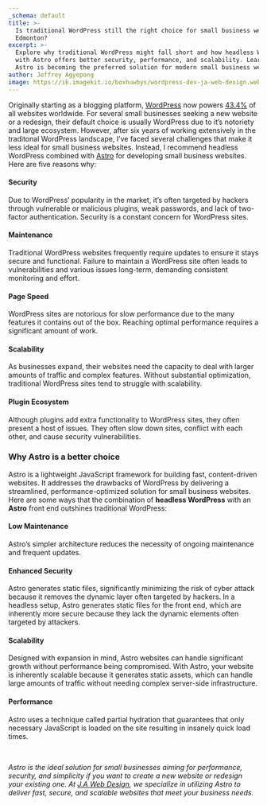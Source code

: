 ```yaml
---
_schema: default
title: >-
  Is traditional WordPress still the right choice for small business websites in
  Edmonton?
excerpt: >-
  Explore why traditional WordPress might fall short and how headless WordPress
  with Astro offers better security, performance, and scalability. Learn why
  Astro is becoming the preferred solution for modern small business websites.
author: Jeffrey Agyepong
image: https://ik.imagekit.io/boxhuwbys/wordpress-dev-ja-web-design.webp
---
```

Originally starting as a blogging platform, <a href="https://wordpress.org/" target="_blank" rel="noopener">WordPress</a> now powers <a href="https://www.wpzoom.com/blog/wordpress-statistics/" target="_blank" rel="noopener">43.4%</a> of all websites worldwide. For several small businesses seeking a new website or a redesign, their default choice is usually WordPress due to it’s notoriety and large ecosystem. However, after six years of working extensively in the traditonal WordPress landscape, I’ve faced several challenges that make it less ideal for small business websites. Instead, I recommend headless WordPress combined with <a href="https://astro.build/" target="_blank" rel="noopener">Astro</a> for developing small business websites. Here are five reasons why:

#### Security

Due to WordPress’ popularity in the market, it’s often targeted by hackers through vulnerable or malicious plugins, weak passwords, and lack of two-factor authentication. Security is a constant concern for WordPress sites.

#### Maintenance

Traditional WordPress websites frequently require updates to ensure it stays secure and functional. Failure to maintain a WordPress site often leads to vulnerabilities and various issues long-term, demanding consistent monitoring and effort.

#### Page Speed

WordPress sites are notorious for slow performance due to the many features it contains out of the box. Reaching optimal performance requires a significant amount of work.

#### Scalability

As businesses expand, their websites need the capacity to deal with larger amounts of traffic and complex features. Without substantial optimization, traditional WordPress sites tend to struggle with scalability.

#### Plugin Ecosystem

Although plugins add extra functionality to WordPress sites, they often present a host of issues. They often slow down sites, conflict with each other, and cause security vulnerabilities.

### Why Astro is a better choice

Astro is a lightweight JavaScript framework for building fast, content-driven websites. It addresses the drawbacks of WordPress by delivering a streamlined, performance-optimized solution for small business websites. Here are some ways that the combination of **headless WordPress** with an **Astro** front end outshines traditional WordPress:

#### Low Maintenance

Astro’s simpler architecture reduces the necessity of ongoing maintenance and frequent updates.

#### Enhanced Security

Astro generates static files, significantly minimizing the risk of cyber attack because it removes the dynamic layer often targeted by hackers. In a headless setup, Astro generates static files for the front end, which are inherently more secure because they lack the dynamic elements often targeted by attackers.

#### Scalability

Designed with expansion in mind, Astro websites can handle significant growth without performance being compromised. With Astro, your website is inherently scalable because it generates static assets, which can handle large amounts of traffic without needing complex server-side infrastructure.

#### Performance

Astro uses a technique called partial hydration that guarantees that only necessary JavaScript is loaded on the site resulting in insanely quick load times.

&nbsp;

*Astro is the ideal solution for small businesses aiming for performance, security, and simplicity if you want to create a new website or redesign your existing one. At* [*J.A Web Design*](https://jawebdesign.ca/services/web-development-design)*, we specialize in utilizing Astro to deliver fast, secure, and scalable websites that meet your business needs.*